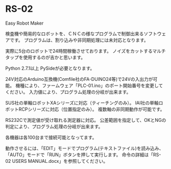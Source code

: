 # RS-02
Easy Robot Maker

検査機や簡易的なロボットを、ＣＮＣの様なプログラムで制御出来るソフトウェアです。
プログラムは、割り込みや非同期処理には未対応となります。

実際に5台のロボットで24時間稼働させております。
ノイズをカットするマルチタップを使用するのが吉かと思います。

Python 2.7.1以上 PySideが必要となります。


24V対応のArduino互換機(Comfile社のFA-DUINO24等)で24Vの入出力が可能。
機種により、ファームウェア「PLC-01.ino」のポート開始番号を変更してください。
入力値により、プログラム処理の分岐が出来ます。

SUS社の単軸ロボットXAシリーズに対応（ティーチングのみ）。
IAI社の単軸ロボットRCPシリーズに対応（位置指定のみ）。
複数軸の非同期動作が可能です。

RS232Cで測定値が受け取れる測定器に対応。
公差範囲を指定して、OKとNGの判定により、プログラム処理の分岐が出来ます。

各機器は各100台まで接続可能となってます。


動作させるには、「EDIT」モードでプログラム(テキストファイル)を読み込み、「AUTO」モードで「RUN」ボタンを押して実行します。
命令の詳細は「RS-02 USERS MANUAL.docx」を参照してください。
